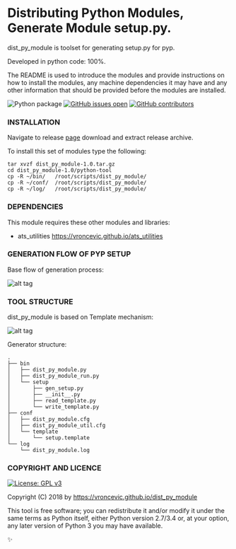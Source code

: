 # Distributing Python Modules, Generate Module setup.py.

dist_py_module is toolset for generating setup.py for pyp.

Developed in python code: 100%.

The README is used to introduce the modules and provide instructions on
how to install the modules, any machine dependencies it may have and any
other information that should be provided before the modules are installed.

![Python package](https://github.com/vroncevic/dist_py_module/workflows/Python%20package/badge.svg?branch=master)
 [![GitHub issues open](https://img.shields.io/github/issues/vroncevic/dist_py_module.svg)](https://github.com/vroncevic/dist_py_module/issues)
 [![GitHub contributors](https://img.shields.io/github/contributors/vroncevic/dist_py_module.svg)](https://github.com/vroncevic/dist_py_module/graphs/contributors)

### INSTALLATION
Navigate to release [page](https://github.com/vroncevic/dist_py_module/releases/tag/v1.0) download and extract release archive.

To install this set of modules type the following:

```
tar xvzf dist_py_module-1.0.tar.gz
cd dist_py_module-1.0/python-tool
cp -R ~/bin/   /root/scripts/dist_py_module/
cp -R ~/conf/  /root/scripts/dist_py_module/
cp -R ~/log/   /root/scripts/dist_py_module/
```

### DEPENDENCIES

This module requires these other modules and libraries:

* ats_utilities https://vroncevic.github.io/ats_utilities

### GENERATION FLOW OF PYP SETUP

Base flow of generation process:

![alt tag](https://raw.githubusercontent.com/vroncevic/dist_py_module/dev/python-tool-docs/python_setup_flow.png)

### TOOL STRUCTURE

dist_py_module is based on Template mechanism:

![alt tag](https://raw.githubusercontent.com/vroncevic/dist_py_module/dev/python-tool-docs/python_setup.png)

Generator structure:

```
.
├── bin
│   ├── dist_py_module.py
│   ├── dist_py_module_run.py
│   └── setup
│       ├── gen_setup.py
│       ├── __init__.py
│       ├── read_template.py
│       └── write_template.py
├── conf
│   ├── dist_py_module.cfg
│   ├── dist_py_module_util.cfg
│   └── template
│       └── setup.template
└── log
    └── dist_py_module.log
```

### COPYRIGHT AND LICENCE

[![License: GPL v3](https://img.shields.io/badge/License-GPLv3-blue.svg)](https://www.gnu.org/licenses/gpl-3.0)

Copyright (C) 2018 by https://vroncevic.github.io/dist_py_module

This tool is free software; you can redistribute it and/or modify
it under the same terms as Python itself, either Python version 2.7/3.4 or,
at your option, any later version of Python 3 you may have available.

:sparkles:

